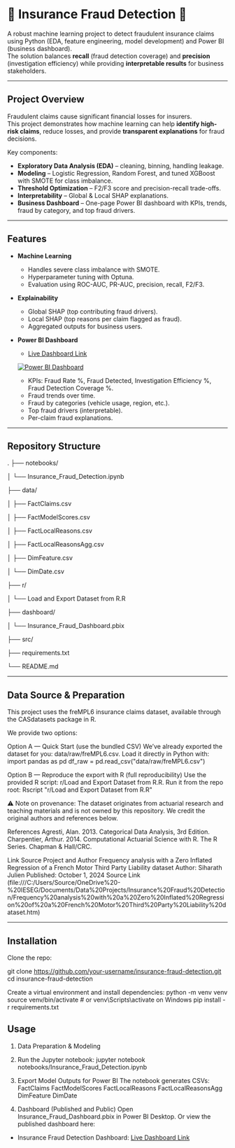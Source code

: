 # 🚨 Insurance Fraud Detection 🚨

A robust machine learning project to detect fraudulent insurance claims using Python (EDA, feature engineering, model development) and Power BI (business dashboard).  
The solution balances **recall** (fraud detection coverage) and **precision** (investigation efficiency) while providing **interpretable results** for business stakeholders.

---

## Project Overview

Fraudulent claims cause significant financial losses for insurers.  
This project demonstrates how machine learning can help **identify high-risk claims**, reduce losses, and provide **transparent explanations** for fraud decisions.

Key components:
- **Exploratory Data Analysis (EDA)** – cleaning, binning, handling leakage.
- **Modeling** – Logistic Regression, Random Forest, and tuned XGBoost with SMOTE for class imbalance.
- **Threshold Optimization** – F2/F3 score and precision-recall trade-offs.
- **Interpretability** – Global & Local SHAP explanations.
- **Business Dashboard** – One-page Power BI dashboard with KPIs, trends, fraud by category, and top fraud drivers.

---

## Features

- **Machine Learning**
  - Handles severe class imbalance with SMOTE.
  - Hyperparameter tuning with Optuna.
  - Evaluation using ROC-AUC, PR-AUC, precision, recall, F2/F3.

- **Explainability**
  - Global SHAP (top contributing fraud drivers).
  - Local SHAP (top reasons per claim flagged as fraud).
  - Aggregated outputs for business users.

- **Power BI Dashboard**
  - [Live Dashboard Link](https://app.powerbi.com/links/JUvaJPDvtY?ctid=08983daf-5aca-4f44-bc65-c23ce32d46ec&pbi_source=linkShare)

  [![Power BI Dashboard](https://img.shields.io/badge/Dashboard-Live-blue)](https://app.powerbi.com/links/JUvaJPDvtY?ctid=08983daf-5aca-4f44-bc65-c23ce32d46ec&pbi_source=linkShare)
  
  - KPIs: Fraud Rate %, Fraud Detected, Investigation Efficiency %, Fraud Detection Coverage %.  
  - Fraud trends over time.  
  - Fraud by categories (vehicle usage, region, etc.).  
  - Top fraud drivers (interpretable).  
  - Per-claim fraud explanations.

---

## Repository Structure
.
├── notebooks/

│   └── Insurance_Fraud_Detection.ipynb

├── data/       

│   ├── FactClaims.csv

│   ├── FactModelScores.csv

│   ├── FactLocalReasons.csv

│   ├── FactLocalReasonsAgg.csv

│   ├── DimFeature.csv

│   └── DimDate.csv

├── r/

│   └── Load and Export Dataset from R.R

├── dashboard/   

│   └── Insurance_Fraud_Dashboard.pbix

├── src/             

├── requirements.txt

└── README.md

---

## Data Source & Preparation

This project uses the freMPL6 insurance claims dataset, available through the CASdatasets package in R.

We provide two options:

Option A — Quick Start (use the bundled CSV)
We’ve already exported the dataset for you: data/raw/freMPL6.csv.
Load it directly in Python with:
import pandas as pd
df_raw = pd.read_csv("data/raw/freMPL6.csv")

Option B — Reproduce the export with R (full reproducibility)
Use the provided R script: r/Load and Export Dataset from R.R.
Run it from the repo root:
Rscript "r/Load and Export Dataset from R.R"

⚠️ Note on provenance:
The dataset originates from actuarial research and teaching materials and is not owned by this repository. We credit the original authors and references below.

References
Agresti, Alan. 2013. Categorical Data Analysis, 3rd Edition.
Charpentier, Arthur. 2014. Computational Actuarial Science with R. The R Series. Chapman & Hall/CRC. 

Link Source Project and Author
Frequency analysis with a Zero Inflated Regression of a French Motor Third Party Liability dataset
Author: Siharath Julien
Published: October 1, 2024
Source Link (file:///C:/Users/Source/OneDrive%20-%20IESEG/Documents/Data%20Projects/Insurance%20Fraud%20Detection/Frequency%20analysis%20with%20a%20Zero%20Inflated%20Regression%20of%20a%20French%20Motor%20Third%20Party%20Liability%20dataset.htm)

---

## Installation

Clone the repo:

git clone https://github.com/your-username/insurance-fraud-detection.git
cd insurance-fraud-detection

Create a virtual environment and install dependencies:
python -m venv venv
source venv/bin/activate  # or venv\Scripts\activate on Windows
pip install -r requirements.txt

## Usage
1. Data Preparation & Modeling

2. Run the Jupyter notebook:
jupyter notebook notebooks/Insurance_Fraud_Detection.ipynb

3. Export Model Outputs for Power BI
The notebook generates CSVs:
FactClaims
FactModelScores
FactLocalReasons
FactLocalReasonsAgg
DimFeature
DimDate

4. Dashboard (Published and Public)
Open Insurance_Fraud_Dashboard.pbix in Power BI Desktop.
Or view the published dashboard here:
- Insurance Fraud Detection Dashboard: [Live Dashboard Link](https://app.powerbi.com/links/JUvaJPDvtY?ctid=08983daf-5aca-4f44-bc65-c23ce32d46ec&pbi_source=linkShare)


